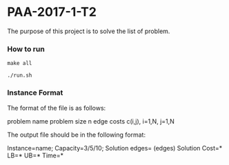 # PAA-2017-1-T2

The purpose of this project is to solve the list of problem.


### How to run

```
make all

./run.sh
```

### Instance Format

The format of the file is as follows:

problem name
problem size n
edge costs c(i,j), i=1,N, j=1,N

The output file should be in the following format:

Instance=name; Capacity=3/5/10;
Solution edges= (edges)
Solution Cost=* LB=* UB=* Time=*
